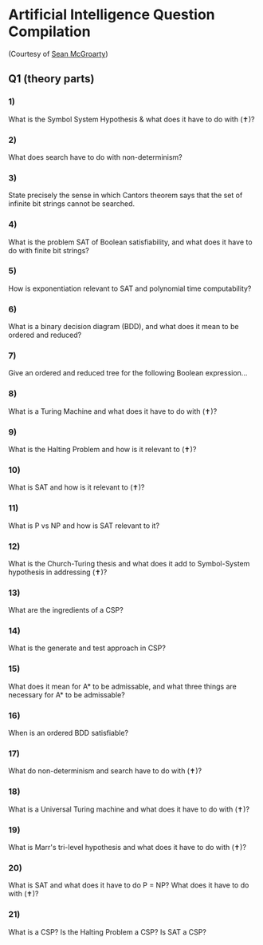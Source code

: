# Artificial Intelligence Question Compilation

(Courtesy of [Sean McGroarty](https://github.com/McGizzle))

## Q1 (theory parts)

### 1)
What is the Symbol System Hypothesis & what does it have to do with (✝)?

### 2)
What does search have to do with non-determinism?

### 3) 
State precisely the sense in which Cantors theorem says that
the set of infinite bit strings cannot be searched.

### 4)
What is the problem SAT of Boolean satisfiability, and what does it have to do with finite bit strings?

### 5)
How is exponentiation relevant to SAT and polynomial time computability?

### 6)
What is a binary decision diagram (BDD), and what does it mean to be ordered and reduced?

### 7)
Give an ordered and reduced tree for the following Boolean expression...

### 8)
What is a Turing Machine and what does it have to do with (✝)?

### 9)
What is the Halting Problem and how is it relevant to (✝)?

### 10)
What is SAT and how is it relevant to (✝)?

### 11)
What is P vs NP and how is SAT relevant to it?

### 12)
What is the Church-Turing thesis and what does it add to Symbol-System hypothesis in addressing (✝)?

### 13)
What are the ingredients of a CSP?

### 14)
What is the generate and test approach in CSP?

### 15)
What does it mean for A* to be admissable, and what three things are necessary for A* to be admissable?

### 16)
When is an ordered BDD satisfiable?

### 17)
What do non-determinism and search have to do with (✝)?

### 18)
What is a Universal Turing machine and what does it have to do with (✝)?

### 19)
What is Marr's tri-level hypothesis and what does it have to do with (✝)?

### 20)
What is SAT and what does it have to do P = NP? What does it have to do with (✝)?

### 21)
What is a CSP? Is the Halting Problem a CSP? Is SAT a CSP?

